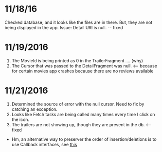 # 11/18/16
Checked database, and it looks like the files are in there. But, they are
not being displayed in the app.
Issue: Detail URI is null. -- fixed
# 11/19/2016
1. The MovieId is being printed as 0 in the TrailerFragment .... (why)
2. The Cursor that was passed to the DetailFragment was null. <-- because for certain movies app crashes because there are no reviews available
# 11/21/2016
1. Determined the source of error with the null cursor. Need to fix by catching an exception.
2. Looks like Fetch tasks are being called many times every time I click on the icon.
3. The trailers are not showing up, though they are present in the db. <-- fixed
* Hm, an alternative way to preserver the order of insertion/deletions is to use Callback interfaces,
see [this](https://github.com/KeThieu/Android-Nanodegree-Project-Popular-Movies/blob/master/app/src/main/java/com/kennetht/annd/popularmovies/MovieDetailActivityFragment.java)
